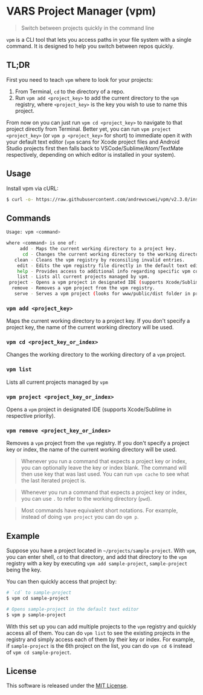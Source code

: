 # VARS Project Manager (vpm)

> Switch between projects quickly in the command line

`vpm` is a CLI tool that lets you access paths in your file system with a single command. It is designed to help you switch between repos quickly.

## TL;DR

First you need to teach `vpm` where to look for your projects:

1. From Terminal, `cd` to the directory of a repo.
2. Run `vpm add <project_key>` to add the current directory to the `vpm` registry, where `<project_key>` is the key you wish to use to name this project.

From now on you can just run `vpm cd <project_key>` to navigate to that project directly from Terminal. Better yet, you can run `vpm project <project_key>` (or `vpm p <project_key>` for short) to immediate open it with your default text editor (`vpm` scans for Xcode project files and Android Studio projects first then falls back to VSCode/Sublime/Atom/TextMate respectively, depending on which editor is installed in your system).

## Usage

Install vpm via cURL:

```sh
$ curl -o- https://raw.githubusercontent.com/andrewscwei/vpm/v2.3.0/install.sh | bash
```

## Commands

```sh
Usage: vpm <command>

where <command> is one of:
     add - Maps the current working directory to a project key.
      cd - Changes the current working directory to the working directory of a vpm project.
   clean - Cleans the vpm registry by reconsiling invalid entries.
    edit - Edits the vpm registry file directly in the default text editor (USE WITH CAUTION).
    help - Provides access to additional info regarding specific vpm commands.
    list - Lists all current projects managed by vpm.
 project - Opens a vpm project in designated IDE (supports Xcode/Sublime/Atom in respective priority).
  remove - Removes a vpm project from the vpm registry.
   serve - Serves a vpm project (looks for www/public/dist folder in project root in respective priority).
```

### `vpm add <project_key>`
Maps the current working directory to a project key. If you don't specify a project key, the name of the current working directory will be used.

### `vpm cd <project_key_or_index>`
Changes the working directory to the working directory of a `vpm` project.

### `vpm list`
Lists all current projects managed by `vpm`

### `vpm project <project_key_or_index>`
Opens a `vpm` project in designated IDE (supports Xcode/Sublime in respective priority).

### `vpm remove <project_key_or_index>`
Removes a `vpm` project from the `vpm` registry. If you don't specify a project key or index, the name of the current working directory will be used.

> Whenever you run a command that expects a project key or index, you can optionally leave the key or index blank. The command will then use key that was last used. You can run `vpm cache` to see what the last iterated project is.

> Whenever you run a command that expects a project key or index, you can use `.` to refer to the working directory (`pwd`).

> Most commands have equivalent short notations. For example, instead of doing `vpm project` you can do `vpm p`.

## Example

Suppose you have a project located in `~/projects/sample-project`. With `vpm`, you can enter shell, `cd` to that directory, and add that directory to the `vpm` registry with a key by executing `vpm add sample-project`, `sample-project` being the key.

You can then quickly access that project by:

```sh
# `cd` to sample-project
$ vpm cd sample-project

# Opens sample-project in the default text editor
$ vpm p sample-project
```

With this set up you can add multiple projects to the `vpm` registry and quickly access all of them. You can do `vpm list` to see the existing projects in the registry and simply access each of them by their key or index. For example, if `sample-project` is the 6th project on the list, you can do `vpm cd 6` instead of `vpm cd sample-project`.

## License

This software is released under the [MIT License](http://opensource.org/licenses/MIT).
